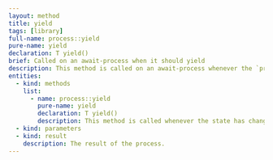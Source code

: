 ```yaml
---
layout: method
title: yield
tags: [library]
full-name: process::yield
pure-name: yield
declaration: T yield()
brief: Called on an await-process when it should yield
description: This method is called on an await-process whenever the `process_state_scheduled.first` is `process_state::yield` or a timeout was provided with the recent call to `state()` and that has elapsed.
entities:
  - kind: methods
    list:
      - name: process::yield
        pure-name: yield
        declaration: T yield()
        description: This method is called whenever the state has changed from await to yield or a timeout was provided with the recent call to `state()`.
  - kind: parameters
  - kind: result
    description: The result of the process.
---
```

